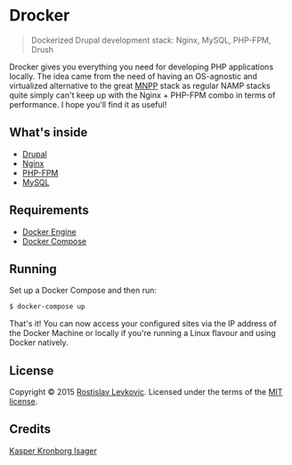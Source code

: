 # Drocker

> Dockerized Drupal development stack: Nginx, MySQL, PHP-FPM, Drush

Drocker gives you everything you need for developing PHP applications locally. 
The idea came from the need of having an OS-agnostic and virtualized alternative to the great [MNPP](https://github.com/jyr/MNPP) stack as regular NAMP stacks quite simply can't keep up with the Nginx + PHP-FPM combo in terms of performance. 
I hope you'll find it as useful!

## What's inside

* [Drupal](http://drupal.org/)
* [Nginx](http://nginx.org/)
* [PHP-FPM](http://php-fpm.org/)
* [MySQL](http://www.mysql.com/)

## Requirements

* [Docker Engine](https://docs.docker.com/installation/)
* [Docker Compose](https://docs.docker.com/compose/)

## Running

Set up a Docker Compose and then run:

```sh
$ docker-compose up
```

That's it! You can now access your configured sites via the IP address of the Docker Machine or locally if you're running a Linux flavour and using Docker natively.

## License

Copyright &copy; 2015 [Rostislav Levkovic](http://github.com/rostislavl). Licensed under the terms of the [MIT license](LICENSE.md).

## Credits

[Kasper Kronborg Isager](http://github.com/kasperisager)